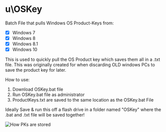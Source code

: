 # u\OSKey
Batch File that pulls Windows OS Product-Keys from:
- [x] Windows 7
- [x] Windows 8
- [x] Windows 8.1
- [x] Windows 10 

This is used to quickly pull the OS Product key which saves them all in a .txt file.
This was originally created for when discarding OLD windows PCs to save the product key for later.

How to use:
1) Download OSKey.bat file
2) Run OSKey.bat file as administrator
3) ProductKeys.txt are saved to the same location as the OSKey.bat File

Ideally Save & run this off a flash drive in a folder named "OSKey" where the .bat and .txt file will be saved together!

![How PKs are stored](https://i.imgur.com/DehPnm5.png)

